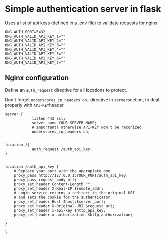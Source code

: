 # Simple authentication server in flask
Uses a list of api keys (defined in a .env file) to validate requests for nginx.
```
ONG_AUTH_PORT=5432
ONG_AUTH_VALID_API_KEY_1=""
ONG_AUTH_VALID_API_KEY_2=""
ONG_AUTH_VALID_API_KEY_3=""
ONG_AUTH_VALID_API_KEY_4=""
ONG_AUTH_VALID_API_KEY_5=""
ONG_AUTH_VALID_API_KEY_6=""
ONG_AUTH_VALID_API_KEY_7=""
```

## Nginx configuration
Define an `auth_request` directive for all locations to protect.

Don't forget `underscores_in_headers on;` directive in `server`section, to deal properly with `API-KEY`header
```
server {
            listen 443 ssl;
            server_name YOUR_SERVER_NAME;
            # Important! otherwise API-KEY won't be reconized
            underscores_in_headers on;


location /{
            auth_request /auth_api_key;
}


location /auth_api_key {
    # Replace your port with the appropiate one
    proxy_pass http://127.0.0.1:YOUR_PORT/auth_api_key;
    proxy_pass_request_body off;
    proxy_set_header Content-Length "";
    proxy_set_header X-Real-IP $remote_addr;
    # Login service returns a redirect to the original URI
    # and sets the cookie for the authenticator
    proxy_set_header Host $host:$server_port;
    proxy_set_header X-Original-URI $request_uri;
    proxy_set_header x-api-key $http_api_key;
    proxy_set_header x-authorization $http_authorization;

}

}
```